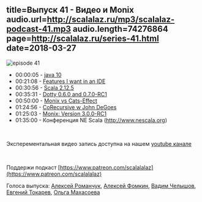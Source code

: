 title=Выпуск 41 - Видео и Monix
audio.url=http://scalalaz.ru/mp3/scalalaz-podcast-41.mp3
audio.length=74276864
page=http://scalalaz.ru/series-41.html
date=2018-03-27
----

![episode 41](img/episode41.png)


* 00:00:05 - [java 10](href="https://medium.com/@elizarov/why-im-not-enthusiastic-about-java-10-b2d789b6d42a)
* 00:21:08 - [Features I want in an IDE](https://geirsson.com/post/2018/03/ide/)
* 00:30:56 - [Scala 2.12.5](https://github.com/scala/scala/releases/tag/v2.12.5)
* 00:35:31 - [Dotty 0.6.0 and 0.7.0-RC1](href="http://dotty.epfl.ch/blog/2018/03/05/seventh-dotty-milestone-release.html)
* 00:50:00 - [Monix vs Cats-Effect](https://monix.io/blog/2018/03/20/monix-vs-cats-effect.html)
* 01:24:56 - [CoRecursive w John DeGoes](https://corecursive.com/009-throw-away-the-irrelevant-with-john-a-de-goe)
* 01:25:03 - [Monix: Version 3.0.0-RC1](https://monix.io/blog/2018/03/19/monix-v3.0.0-RC1.html)
* 01:35:00 - Конференция NE Scala (http://www.nescala.org)

<br/>

Эксперементальная видео запись доступна на нашем [youtube канале](https://www.youtube.com/channel/UCCnHEDeVmUSu5wM_N7Ltvfw)

<br/>

Поддержи подкаст [https://www.patreon.com/scalalalaz](https://www.patreon.com/scalalalaz)

Голоса выпуска: [Алексей Романчук](http://github.com/13h3r), [Алексей Фомкин](https://github.com/fomkin), [Вадим Челышов](http://github.com/dos65),
[Евгений Токарев](http://github.com/strobe),
[Ольга Махасоева](https://twitter.com/oli_kitty)
